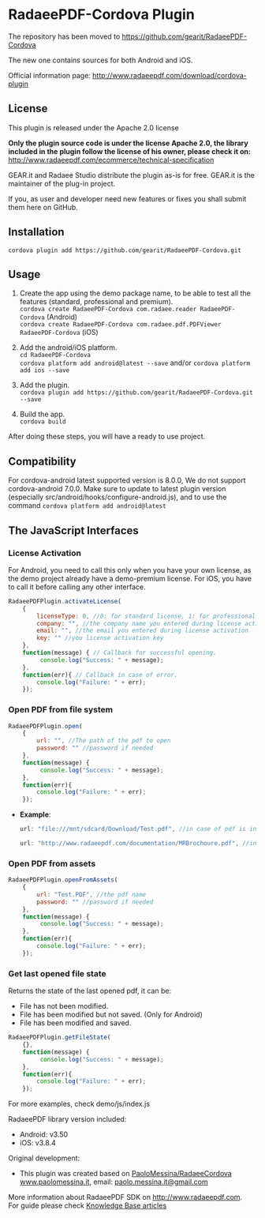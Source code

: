 # RadaeePDF-Cordova Plugin

The repository has been moved to https://github.com/gearit/RadaeePDF-Cordova

The new one contains sources for both Android and iOS.

Official information page: http://www.radaeepdf.com/download/cordova-plugin

## License

This plugin is released under the Apache 2.0 license

**Only the plugin source code is under the license Apache 2.0, the library included in the plugin follow the license of his owner, please check it on:**
http://www.radaeepdf.com/ecommerce/technical-specification

GEAR.it and Radaee Studio distribute the plugin as-is for free.
GEAR.it is the maintainer of the plug-in project.

If you, as user and developer need new features or fixes you shall submit them here on GitHub.

## Installation

    cordova plugin add https://github.com/gearit/RadaeePDF-Cordova.git
    
## Usage

1. Create the app using the demo package name, to be able to test all the features (standard, professional and premium).  
   `cordova create RadaeePDF-Cordova com.radaee.reader RadaeePDF-Cordova` (Android)  
   `cordova create RadaeePDF-Cordova com.radaee.pdf.PDFViewer RadaeePDF-Cordova` (iOS)
	
2. Add the android/iOS platform.  
   `cd RadaeePDF-Cordova`    
	`cordova platform add android@latest --save` and/or `cordova platform add ios --save`
	
3. Add the plugin.  
   `cordova plugin add https://github.com/gearit/RadaeePDF-Cordova.git --save`
	
4. Build the app.  
   `cordova build`	

After doing these steps, you will have a ready to use project.

## Compatibility

For cordova-android latest supported version is 8.0.0, We do not support cordova-android 7.0.0.
Make sure to update to latest plugin version (especially src/android/hooks/configure-android.js), and to use the command `cordova platform add android@latest` 

## The JavaScript Interfaces

### License Activation

For Android, you need to call this only when you have your own license, as the demo project already have a demo-premium license.
For iOS, you have to call it before calling any other interface.
	
```javascript
RadaeePDFPlugin.activateLicense(
	{
		licenseType: 0, //0: for standard license, 1: for professional license, 2: for premium license
		company: "", //the company name you entered during license activation
		email: "", //the email you entered during license activation
		key: "" //you license activation key
	},
	function(message) { // Callback for successful opening.
		 console.log("Success: " + message);
	},
	function(err){ // Callback in case of error.
		console.log("Failure: " + err);
	});
```

### Open PDF from file system

```javascript
RadaeePDFPlugin.open(
	{
		url: "", //The path of the pdf to open
		password: "" //password if needed
	},
	function(message) {
		 console.log("Success: " + message);
	},
	function(err){
		console.log("Failure: " + err);
    });
```

- **Example**:

	```javascript
	url: "file:///mnt/sdcard/Download/Test.pdf", //in case of pdf is in the device file system
	```

	```javascript
	url: "http://www.radaeepdf.com/documentation/MRBrochoure.pdf", //in case of pdf is on a remote server
	```

### Open PDF from assets

```javascript
RadaeePDFPlugin.openFromAssets(
	{
		url: "Test.PDF", //the pdf name
		password: "" //password if needed
	},
	function(message) {
		 console.log("Success: " + message);
	},
	function(err){
		console.log("Failure: " + err);
    });
```

### Get last opened file state

Returns the state of the last opened pdf, it can be:
- File has not been modified.
- File has been modified but not saved. (Only for Android)
- File has been modified and saved. 

```javascript
RadaeePDFPlugin.getFileState(
	{},
	function(message) {
		 console.log("Success: " + message);
	},
	function(err){
		console.log("Failure: " + err);
    });
```  

For more examples, check demo/js/index.js  

RadaeePDF library version included:
- Android: v3.50
- iOS: v3.8.4

Original development: 
- This plugin was created based on [PaoloMessina/RadaeeCordova](https://github.com/PaoloMessina/RadaeeCordova)  
   www.paolomessina.it, email: paolo.messina.it@gmail.com

More information about RadaeePDF SDK on http://www.radaeepdf.com.  
For guide please check [Knowledge Base articles](http://www.radaeepdf.com/support/knowledge-base?view=kb&catid=4)
